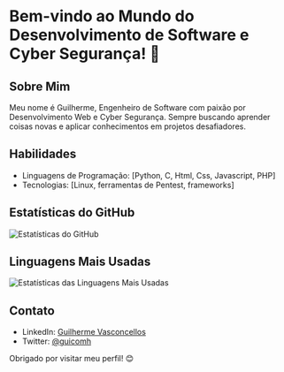# Bem-vindo ao Mundo do Desenvolvimento de Software e Cyber Segurança! 👋

## Sobre Mim
Meu nome é Guilherme, Engenheiro de Software com paixão por Desenvolvimento Web e Cyber Segurança. Sempre buscando aprender coisas novas e aplicar conhecimentos em projetos desafiadores.

## Habilidades
- Linguagens de Programação: [Python, C, Html, Css, Javascript, PHP]
- Tecnologias: [Linux, ferramentas de Pentest, frameworks]

## Estatísticas do GitHub
![Estatísticas do GitHub](https://github-readme-stats.vercel.app/api?username=Guicomh&show_icons=true&count_private=true&theme=radical)

## Linguagens Mais Usadas
![Estatísticas das Linguagens Mais Usadas](https://github-readme-stats.vercel.app/api/top-langs/?username=Guicomh&layout=compact&theme=radical)

## Contato
- LinkedIn: [Guilherme Vasconcellos](https://www.linkedin.com/in/guicomh/)
- Twitter: [@guicomh](https://twitter.com/guicomh)

Obrigado por visitar meu perfil! 😊

